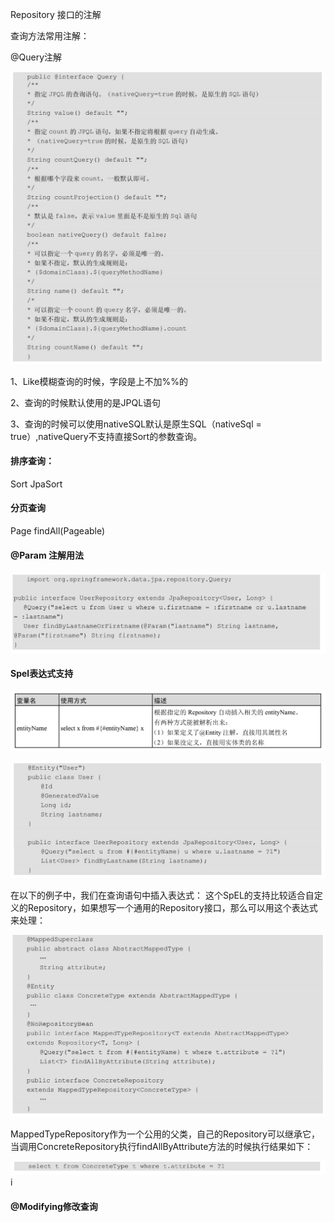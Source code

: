 Repository 接口的注解



查询方法常用注解：

@Query注解

![image-20191118151121929](assets/image-20191118151121929.png)

1、Like模糊查询的时候，字段是上不加%%的

2、查询的时候默认使用的是JPQL语句

3、查询的时候可以使用nativeSQL默认是原生SQL（nativeSql = true）,nativeQuery不支持直接Sort的参数查询。

#### 排序查询：

Sort JpaSort

#### 分页查询

Page<E> findAll(Pageable)

#### @Param 注解用法

![image-20191118160131311](assets/image-20191118160131311.png)



#### Spel表达式支持

![image-20191118160334263](assets/image-20191118160334263.png)

![image-20191118160338642](assets/image-20191118160338642.png)

在以下的例子中，我们在查询语句中插入表达式：
这个SpEL的支持比较适合自定义的Repository，如果想写一个通用的Repository接口，那么可以用这个表达式来处理：

![image-20191118160447169](assets/image-20191118160447169.png)

MappedTypeRepository作为一个公用的父类，自己的Repository可以继承它，当调用ConcreteRepository执行findAllByAttribute方法的时候执行结果如下：

![image-20191118160452913](assets/image-20191118160452913.png)i



#### @Modifying修改查询